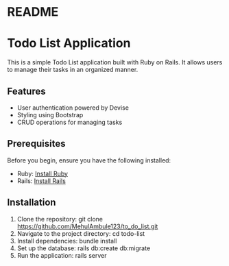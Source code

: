 # README

# Todo List Application

This is a simple Todo List application built with Ruby on Rails. It allows users to manage their tasks in an organized manner.

## Features

- User authentication powered by Devise
- Styling using Bootstrap
- CRUD operations for managing tasks

## Prerequisites

Before you begin, ensure you have the following installed:

- Ruby: [Install Ruby](https://www.ruby-lang.org/en/documentation/installation/)
- Rails: [Install Rails](https://guides.rubyonrails.org/getting_started.html#installing-rails)

## Installation

1. Clone the repository: git clone https://github.com/MehulAmbule123/to_do_list.git
2. Navigate to the project directory: cd todo-list
3. Install dependencies: bundle install
4. Set up the database: rails db:create db:migrate
5. Run the application: rails server


